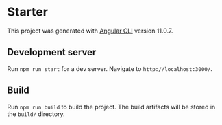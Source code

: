 # Starter

This project was generated with [Angular CLI](https://github.com/angular/angular-cli) version 11.0.7.

## Development server

Run `npm run start` for a dev server. Navigate to `http://localhost:3000/`.

## Build

Run `npm run build` to build the project. The build artifacts will be stored in the `build/` directory.